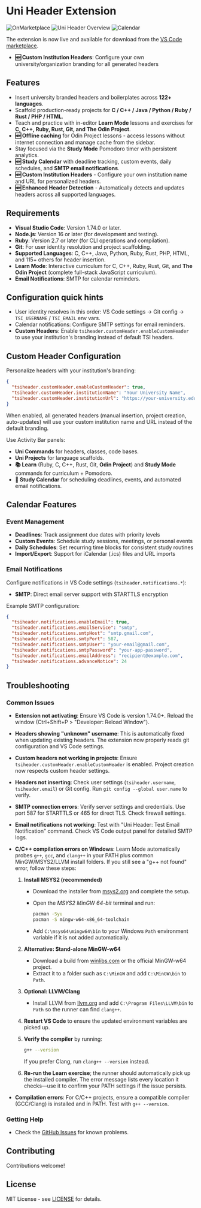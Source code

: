 # Uni Header Extension

![OnMarketplace](image.png)
![Uni Header Overview](resources/main-picture.png)
![Calendar](resources/calendar.png)

The extension is now live and available for download from the [VS Code marketplace](https://marketplace.visualstudio.com/items?itemName=st93642.uni-header).

- **🆕 Custom Institution Headers**: Configure your own university/organization branding for all generated headers

## Features

- Insert university branded headers and boilerplates across **122+ languages**.
- Scaffold production-ready projects for **C / C++ / Java / Python / Ruby / Rust / PHP / HTML**.
- Teach and practice with in-editor **Learn Mode** lessons and exercises for **C, C++, Ruby, Rust, Git, and The Odin Project**.
- **🆕 Offline caching** for Odin Project lessons - access lessons without internet connection and manage cache from the sidebar.
- Stay focused via the **Study Mode** Pomodoro timer with persistent analytics.
- **🆕 Study Calendar** with deadline tracking, custom events, daily schedules, and **SMTP email notifications**.
- **🆕 Custom Institution Headers** - Configure your own institution name and URL for personalized headers.
- **🆕 Enhanced Header Detection** - Automatically detects and updates headers across all supported languages.

## Requirements

- **Visual Studio Code**: Version 1.74.0 or later.
- **Node.js**: Version 16 or later (for development and testing).
- **Ruby**: Version 2.7 or later (for CLI operations and compilation).
- **Git**: For user identity resolution and project scaffolding.
- **Supported Languages**: C, C++, Java, Python, Ruby, Rust, PHP, HTML, and 115+ others for header insertion.
- **Learn Mode**: Interactive curriculum for C, C++, Ruby, Rust, Git, and **The Odin Project** (complete full-stack JavaScript curriculum).
- **Email Notifications**: SMTP for calendar reminders.

## Configuration quick hints

- User identity resolves in this order: VS Code settings → Git config → `TSI_USERNAME` / `TSI_EMAIL` env vars.
- Calendar notifications: Configure SMTP settings for email reminders.
- **Custom Headers**: Enable `tsiheader.customHeader.enableCustomHeader` to use your institution's branding instead of default TSI headers.

## Custom Header Configuration

Personalize headers with your institution's branding:

```json
{
  "tsiheader.customHeader.enableCustomHeader": true,
  "tsiheader.customHeader.institutionName": "Your University Name",
  "tsiheader.customHeader.institutionUrl": "https://your-university.edu"
}
```

When enabled, all generated headers (manual insertion, project creation, auto-updates) will use your custom institution name and URL instead of the default branding.

Use Activity Bar panels:

- **Uni Commands** for headers, classes, code bases.
- **Uni Projects** for language scaffolds.
- **📚 Learn** (Ruby, C, C++, Rust, Git, **Odin Project**) and **Study Mode** commands for curriculum + Pomodoro.
- **📅 Study Calendar** for scheduling deadlines, events, and automated email notifications.

## Calendar Features

### Event Management

- **Deadlines**: Track assignment due dates with priority levels
- **Custom Events**: Schedule study sessions, meetings, or personal events
- **Daily Schedules**: Set recurring time blocks for consistent study routines
- **Import/Export**: Support for iCalendar (.ics) files and URL imports

### Email Notifications

Configure notifications in VS Code settings (`tsiheader.notifications.*`):

- **SMTP**: Direct email server support with STARTTLS encryption

Example SMTP configuration:

```json
{
  "tsiheader.notifications.enableEmail": true,
  "tsiheader.notifications.emailService": "smtp",
  "tsiheader.notifications.smtpHost": "smtp.gmail.com",
  "tsiheader.notifications.smtpPort": 587,
  "tsiheader.notifications.smtpUser": "your-email@gmail.com",
  "tsiheader.notifications.smtpPassword": "your-app-password",
  "tsiheader.notifications.emailAddress": "recipient@example.com",
  "tsiheader.notifications.advanceNotice": 24
}
```

## Troubleshooting

### Common Issues

- **Extension not activating**: Ensure VS Code is version 1.74.0+. Reload the window (Ctrl+Shift+P > "Developer: Reload Window").
- **Headers showing "unknown" username**: This is automatically fixed when updating existing headers. The extension now properly reads git configuration and VS Code settings.
- **Custom headers not working in projects**: Ensure `tsiheader.customHeader.enableCustomHeader` is enabled. Project creation now respects custom header settings.
- **Headers not inserting**: Check user settings (`tsiheader.username`, `tsiheader.email`) or Git config. Run `git config --global user.name` to verify.
- **SMTP connection errors**: Verify server settings and credentials. Use port 587 for STARTTLS or 465 for direct TLS. Check firewall settings.
- **Email notifications not working**: Test with "Uni Header: Test Email Notification" command. Check VS Code output panel for detailed SMTP logs.
- **C/C++ compilation errors on Windows**: Learn Mode automatically probes `g++`, `gcc`, and `clang++` in your PATH plus common MinGW/MSYS2/LLVM install folders. If you still see a "g++ not found" error, follow these steps:
  1. **Install MSYS2 (recommended)**
     - Download the installer from [msys2.org](https://www.msys2.org/) and complete the setup.
     - Open the *MSYS2 MinGW 64-bit* terminal and run:

       ```bash
       pacman -Syu
       pacman -S mingw-w64-x86_64-toolchain
       ```

     - Add `C:\msys64\mingw64\bin` to your Windows `Path` environment variable if it is not added automatically.
  2. **Alternative: Stand-alone MinGW-w64**
     - Download a build from [winlibs.com](https://winlibs.com/) or the official MinGW-w64 project.
     - Extract it to a folder such as `C:\MinGW` and add `C:\MinGW\bin` to `Path`.
  3. **Optional: LLVM/Clang**
     - Install LLVM from [llvm.org](https://releases.llvm.org/download.html) and add `C:\Program Files\LLVM\bin` to `Path` so the runner can find `clang++`.
  4. **Restart VS Code** to ensure the updated environment variables are picked up.
  5. **Verify the compiler** by running:

     ```bash
     g++ --version
     ```

     If you prefer Clang, run `clang++ --version` instead.
  6. **Re-run the Learn exercise**; the runner should automatically pick up the installed compiler. The error message lists every location it checks—use it to confirm your PATH settings if the issue persists.

- **Compilation errors**: For C/C++ projects, ensure a compatible compiler (GCC/Clang) is installed and in PATH. Test with `g++ --version`.

### Getting Help

- Check the [GitHub Issues](https://github.com/st93642/TSI_Header/issues) for known problems.

## Contributing

Contributions welcome!

## License

MIT License - see [LICENSE](LICENSE) for details.

